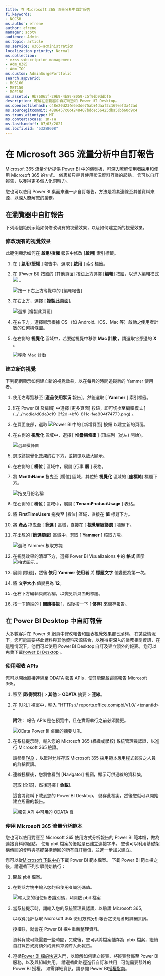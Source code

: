 ```yaml
---
title: 在 Microsoft 365 流量分析中自訂報告
f1.keywords:
- NOCSH
ms.author: efrene
author: efrene
manager: scotv
audience: Admin
ms.topic: article
ms.service: o365-administration
localization_priority: Normal
ms.collection:
- M365-subscription-management
- Adm_O365
- Adm_TOC
ms.custom: AdminSurgePortfolio
search.appverid:
- BCS160
- MET150
- MOE150
ms.assetid: 9b76065f-29b9-4b89-8059-c5f9db9ddbf6
description: 瞭解在瀏覽器中自訂報告和 Power BI Desktop。
ms.openlocfilehash: c48e20d234e6e3de75ab54daaf2c169eef3a42ad
ms.sourcegitcommit: 4886457c0d4248407bddec56425dba50bb60d9c4
ms.translationtype: MT
ms.contentlocale: zh-TW
ms.lasthandoff: 07/03/2021
ms.locfileid: "53288608"
---
```

# <a name="customize-the-reports-in-microsoft-365-usage-analytics"></a>在 Microsoft 365 流量分析中自訂報告

Microsoft 365 流量分析提供 Power BI 中的儀表板，可深入瞭解使用者採用和使用 Microsoft 365 的方式。 儀表板只是與使用狀況資料互動的起點。 您可以自訂報告，以獲得更多個人化洞察力。

您也可以使用 Power BI 桌面來進一步自訂報告，方法是將其連線至其他資料來源，以深入瞭解您的業務。

## <a name="customizing-reports-in-the-browser"></a>在瀏覽器中自訂報告

下列兩個範例示範如何修改現有的視覺效果，以及如何建立新的視覺效果。

### <a name="modify-an-existing-visual"></a>修改現有的視覺效果

此範例顯示如何在 **啟用/授權** 報告中修改 [**啟用**] 索引標籤。

1. 在 [ **啟用/授權** ] 報告中，選取 [ **啟用** ] 索引標籤。

2. 在 [Power BI] 按鈕的 [其他頁面] 按鈕上方選擇 [**編輯**] 按鈕，以進入編輯模式 ![ ](../../media/d8da3c19-3f2d-4bf6-811e-faa804f74770.png) 。

    ![按一下右上方導覽中的 [編輯報告]](../../media/e2c16663-1fbd-4d7f-887c-0cbb891d3b3d.png)

3. 在右上方，選擇 [ **複製此頁面**]。

    ![選擇 [複製此頁面]](../../media/b2d18dcd-6b82-4ce7-ab79-1b24e3721309.png)

4. 在右下方，選擇顯示根據 OS （如 Android、iOS、Mac 等）啟動之使用者計數的任何橫條圖。

5. 在右側的 **視覺化** 區域中，若要從視覺中移除 **Mac 計數** ，請選取它旁邊的 **X** 。

    ![移除 Mac 計數](../../media/ce3d8358-df57-4f64-bd25-ac5be7fc8713.png)

### <a name="create-a-new-visual"></a>建立新的視覺

下列範例顯示如何建立新的視覺效果，以在每月的時間追蹤新的 Yammer 使用者。

1. 使用左導覽移至 [**產品使用狀況** 報告]，然後選取 [ **Yammer** ] 索引標籤。

2. ![在 Power BI 及編輯] 中選擇 [更多頁面] 按鈕，即可切換至編輯模式 ](../../media/d8da3c19-3f2d-4bf6-811e-faa804f74770.png) 。 

3. 在頁面底部，選取 ![Power BI 中的 [新增頁面] 按鈕](../../media/d3b8c117-17d4-4f53-b078-8fefc2155b24.png) 以建立新的頁面。

4. 在右側的 **視覺化** 區域中，選擇 [ **堆疊橫條圖** ] (頂端列（從左) 開始）。

    ![選取橫條圖](../../media/214c3fed-6eae-43e6-83fb-708a2d74406e.png)

5. 選取該視覺化效果的右下方，並拖曳以放大顯示。

6. 在右側的 [ **欄位** ] 區域中，展開 [行事 **曆** ] 表格。

7. 將 **MonthName** 拖曳至 [欄位] 區域，其位於 **視覺化** 區域的 [**座標軸**] 標題下方。

    ![拖曳月份名稱](../../media/bff99987-8c4b-4618-89fd-47df557b0ed7.png)

8. 在右側的 [ **欄位** ] 區域中，展開 [ **TenantProductUsage** ] 表格。

9. 將 **FirstTimeUsers** 拖曳至 [欄位] 區域，直接在 **值** 標題下方。

10. 將 **產品** 拖曳至 [ **篩選** ] 區域，直接在 [ **視覺層級篩選** ] 標題下。

11. 在出現的 [**篩選類型**] 區域中，選取 [ **Yammer** ] 核取方塊。

    ![選取 Yammer 核取方塊](../../media/82e99730-0de9-42da-928a-76aab0c3e609.png)

12. 在視覺效果的清單下方，選擇 Power BI Visualizaions 中的 **格式** 圖示 ![ 格式圖示 ](../../media/ee0602f3-3df5-4930-b862-db1d90ae4ae2.png) 。

13. 展開 [標題]，然後 **依月 Yammer 使用者** 將 **標題文字** 值變更為第一次。

14. 將 **文字大小** 值變更為 **12**。

15. 在右下方編輯頁面名稱，以變更新頁面的標題。

16. 按一下頂端的 [ **閱讀檢視** ]，然後按一下 [ **儲存**] 來儲存報告。

## <a name="customizing-the-reports-in-power-bi-desktop"></a>在 Power BI Desktop 中自訂報告

大多數客戶在 Power BI 網頁中修改報告和圖表視覺效果都已足夠。 在某些情況下，您可能需要將此資料與其他資料來源結合，以獲得更深入的業務相關資訊，在這種情況下，他們可以使用 Power BI Desktop 自訂及建立額外的報表。 您可以免費下載[Power BI Desktop](https://go.microsoft.com/fwlink/p/?linkid=849797) 。

### <a name="use-the-reporting-apis"></a>使用報表 APIs

您可以開始直接連線至 ODATA 報告 APIs，使其能開啟這些報告 Microsoft 365。

1. 移至 [**取得資料**] \> **其他** \> **ODATA** 摘要 \> **連線**。

2. 在 [URL] 視窗中，輸入 "HTTPs:// <i></i> reports.office.com/pbi/v1.0/ \<tenantid\> "

    **附注：** 報告 APIs 是在預覽中，且在實際執行之前必須變更。

    ![OData Power BI 桌面的摘要 URL](../../media/c0ef967e-a454-4eba-bc8e-61e113170053.png)

3. 在系統提示時，輸入您的 Microsoft 365 (組織或學校) 系統管理員認證，以進行 Microsoft 365 驗證。

    請參閱[FAQ](usage-analytics.md#faq) ，以取得允許存取 Microsoft 365 採用範本應用程式報告之人員的詳細資訊。

4. 連線授權後，您將會看到 [Navigator] 視窗，顯示可供連線的資料集。

    選取 [全部]，然後選擇 [ **負載**]。

    這會將資料下載到您的 Power BI Desktop。 儲存此檔案，然後您就可以開始建立所需的報告。

    ![報告 API 中可用的 ODATA 值](../../media/545b4d17-dbbd-4cfc-b75a-a8b27283d438.png)

### <a name="use-the-microsoft-365-usage-analytics-template"></a>使用 Microsoft 365 流量分析範本

您也可以使用對應至 Microsoft 365 使用方式分析報告的 Power BI 範本檔，做為連接資料的起點。 使用 pbit 檔案的優點是已建立連接字串。 您也可以利用基礎架構傳回的資料與基礎架構傳回的所有自訂量值，並進一步加以建立。

您可以從[Microsoft 下載中心](https://download.microsoft.com/download/7/8/2/782ba8a7-8d89-4958-a315-dab04c3b620c/Microsoft%20365%20Usage%20Analytics.pbit)下載 Power BI 範本檔案。 下載 Power BI 範本檔之後，請遵循下列步驟開始執行：

1. 開啟 pbit 檔案。

2. 在對話方塊中輸入您的租使用者識別碼值。

    ![輸入您的租使用者識別碼，以開啟 pbit 檔案](../../media/071ed0bf-8b9d-49c6-81fc-fd4c6cc85bd3.png)

3. 當系統提示時，請輸入您的系統管理員認證，以驗證 Microsoft 365。

     以取得允許存取 Microsoft 365 使用方式分析報告之使用者的詳細資訊。

    授權後，就會在 Power BI 檔中重新整理資料。

    資料負載可能需要一些時間，完成後，您可以將檔案儲存為 .pbix 檔案，繼續自訂報告或將額外的資料來源帶入此報告。

4. 遵循[Power BI 檔的快速](/power-bi/fundamentals/desktop-getting-started)入門，以瞭解如何建立報表、將報表發佈至 Power BI 服務，以及與組織共用。 請遵循此路徑進行自訂和共用，可能需要額外的 Power BI 授權。 如需詳細資訊，請參閱 Power BI[授權指南](https://go.microsoft.com/fwlink/p/?linkid=849803)。

